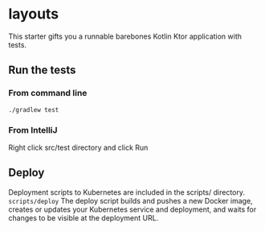# layouts
This starter gifts you a runnable barebones Kotlin Ktor application with tests.
## Run the tests
### From command line
`./gradlew test`
### From IntelliJ
Right click src/test directory and click Run
## Deploy
Deployment scripts to Kubernetes are included in the scripts/ directory.
`scripts/deploy`
The deploy script builds and pushes a new Docker image, creates or updates your Kubernetes service and deployment, and waits for changes to be visible at the deployment URL.
